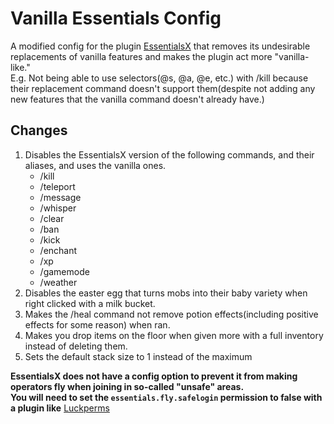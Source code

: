 # Vanilla Essentials Config
A modified config for the plugin <a href="https://github.com/EssentialsX/Essentials" target="_blank">EssentialsX</a> that removes its undesirable replacements of vanilla features and makes the plugin act more "vanilla-like."
<br>
E.g. Not being able to use selectors(@s, @a, @e, etc.) with /kill because their replacement command doesn't support them(despite not adding any new features that the vanilla command doesn't already have.)

## Changes
1. Disables the EssentialsX version of the following commands, and their aliases, and uses the vanilla ones.
   - /kill
   - /teleport
   - /message
   - /whisper
   - /clear
   - /ban
   - /kick
   - /enchant
   - /xp
   - /gamemode
   - /weather
2. Disables the easter egg that turns mobs into their baby variety when right clicked with a milk bucket.
3. Makes the /heal command not remove potion effects(including positive effects for some reason) when ran.
4. Makes you drop items on the floor when given more with a full inventory instead of deleting them.
5. Sets the default stack size to 1 instead of the maximum

<b>EssentialsX does not have a config option to prevent it from making operators fly when joining in so-called "unsafe" areas.</b>
<br>
<b>You will need to set the <code>essentials.fly.safelogin</code> permission to false with a plugin like</b> <a href="https://luckperms.net/download" target="_blank">Luckperms</a>

